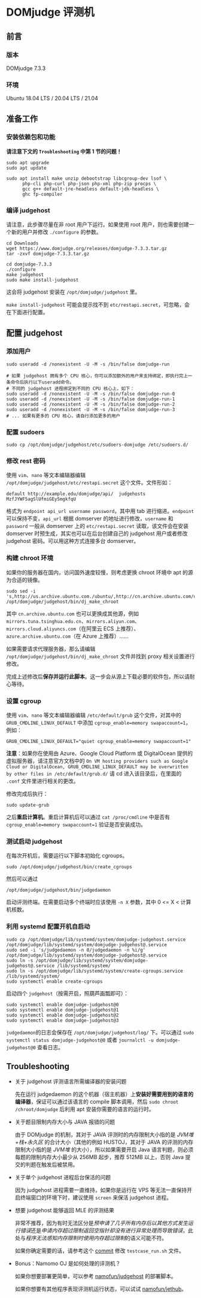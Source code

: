 # DOMjudge 评测机

## 前言

### 版本

DOMjudge 7.3.3

### 环境

Ubuntu 18.04 LTS / 20.04 LTS / 21.04

## 准备工作

### 安装依赖包和功能

**请注意下文的 `Troubleshooting` 中第 1 节的问题！**

```shell
sudo apt upgrade
sudo apt update

sudo apt install make unzip debootstrap libcgroup-dev lsof \
      php-cli php-curl php-json php-xml php-zip procps \
      gcc g++ default-jre-headless default-jdk-headless \
      ghc fp-compiler
```

### 编译 judgehost

请注意，此步骤尽量在非 root 用户下运行。如果使用 root 用户，则也需要创建一个新的用户并修改 `./configure` 的参数。

```shell
cd Downloads
wget https://www.domjudge.org/releases/domjudge-7.3.3.tar.gz
tar -zxvf domjudge-7.3.3.tar.gz

cd domjudge-7.3.3
./configure
make judgehost
sudo make install-judgehost
```

这会将 judgehost 安装在 `/opt/domjudge/judgehost` 里。

`make install-judgehost` 可能会提示找不到 `etc/restapi.secret`，可忽略，会在下面进行配置。

## 配置 judgehost

### 添加用户

```shell
sudo useradd -d /nonexistent -U -M -s /bin/false domjudge-run

# 如果 judgehost 拥有多个 CPU 核心，你可以添加额外的用户来支持绑定，即执行完上一条命令后执行以下useradd命令。
# 不同的 judgehost 进程绑定到不同的 CPU 核心上，如下：
sudo useradd -d /nonexistent -U -M -s /bin/false domjudge-run-0
sudo useradd -d /nonexistent -U -M -s /bin/false domjudge-run-1
sudo useradd -d /nonexistent -U -M -s /bin/false domjudge-run-2
sudo useradd -d /nonexistent -U -M -s /bin/false domjudge-run-3
# ... 如果有更多的 CPU 核心，请自行添加更多的用户
```

### 配置 sudoers

```shell
sudo cp /opt/domjudge/judgehost/etc/sudoers-domjudge /etc/sudoers.d/
```

### 修改 rest 密码

使用 `vim`、`nano` 等文本编辑器编辑 `/opt/domjudge/judgehost/etc/restapi.secret` 这个文件。文件形如：

```text
default http://example.edu/domjudge/api/  judgehosts  MzfJYWF5agSlUfmiGEy5mgkfqU
```

格式为 `endpoint api_url username password`，其中用 tab 进行缩进。`endpoint` 可以保持不变，`api_url` 根据 domserver 的地址进行修改，`username` 和 `password` 一般从 domserver 上的 `etc/restapi.secret` 读取，该文件会在安装 domserver 时预生成，其实也可以在后台创建自己的 judgehost 用户或者修改 judgehost 密码。可以用这种方式连接多台 domserver。

### 构建 chroot 环境

如果你的服务器在国内，访问国外速度较慢，则考虑更换 chroot 环境中 apt 的源为合适的镜像。

```shell
sudo sed -i 's,http://us.archive.ubuntu.com./ubuntu/,http://cn.archive.ubuntu.com/ubuntu,g' /opt/domjudge/judgehost/bin/dj_make_chroot
```

其中 `cn.archive.ubuntu.com` 也可以更换成其他源，例如 `mirrors.tuna.tsinghua.edu.cn`、`mirrors.aliyun.com`、`mirrors.cloud.aliyuncs.com`（在阿里云 ECS 上推荐）、`azure.archive.ubuntu.com`（在 Azure 上推荐）……

如果需要请求代理服务器，那么请编辑 `/opt/domjudge/judgehost/bin/dj_make_chroot` 文件并找到 proxy 相关设置进行修改。

完成上述修改后**保存并运行此脚本**。这一步会从源上下载必要的软件包，所以请耐心等待。

### 设置 cgroup

使用 `vim`、`nano` 等文本编辑器编辑 `/etc/default/grub` 这个文件，对其中的 `GRUB_CMDLINE_LINUX_DEFAULT` 中添加 `cgroup_enable=memory swapaccount=1`，例如：

```text
GRUB_CMDLINE_LINUX_DEFAULT="quiet cgroup_enable=memory swapaccount=1"
```

**注意**：如果你在使用由 Azure、Google Cloud Platform 或 DigitalOcean 提供的虚拟服务器，请注意官方文档中的 `On VM hosting providers such as Google Cloud or DigitalOcean, GRUB_CMDLINE_LINUX_DEFAULT may be overwritten by other files in /etc/default/grub.d/` 请 cd 进入该目录后，在里面的 `.conf` 文件里进行相关的更改。

修改完成后执行：

```shell
sudo update-grub
```

之后**重启计算机**。重启计算机后可以通过 `cat /proc/cmdline` 中是否有 `cgroup_enable=memory swapaccount=1` 验证是否安装成功。

### 测试启动 judgehost

在每次开机后，需要运行以下脚本初始化 cgroups。

```shell
sudo /opt/domjudge/judgehost/bin/create_cgroups
```

然后可以通过

```shell
/opt/domjudge/judgehost/bin/judgedaemon
```

启动评测终端。在需要启动多个终端时应该使用 `-n X` 参数，其中 0 <= X < 计算机核数。

### 利用 systemd 配置开机自启动

```shell
sudo cp /opt/domjudge/lib/systemd/system/domjudge-judgehost.service /opt/domjudge/lib/systemd/system/domjudge-judgehost@.service
sudo sed -i 's/judgedaemon -n 0/judgedaemon -n %i/g' /opt/domjudge/lib/systemd/system/domjudge-judgehost@.service
sudo ln -s /opt/domjudge/lib/systemd/system/domjudge-judgehost@.service /lib/systemd/system/
sudo ln -s /opt/domjudge/lib/systemd/system/create-cgroups.service /lib/systemd/system/
sudo systemctl enable create-cgroups
```

启动四个 `judgehost`（按需开启，照葫芦画瓢即可）：

```shell
sudo systemctl enable domjudge-judgehost@0
sudo systemctl enable domjudge-judgehost@1
sudo systemctl enable domjudge-judgehost@2
sudo systemctl enable domjudge-judgehost@3
```

`judgedaemon`的日志会保存在 `/opt/domjudge/judgehost/log/` 下。可以通过 `sudo systemctl status domjudge-judgehost@0` 或者 `journalctl -u domjudge-judgehost@0` 查看日志。

## Troubleshooting

- 关于 judgehost 评测语言所需编译器的安装问题

  先在运行 judgedaemon 的这个机器（宿主机器）上**安装好需要用到的语言的编译器**，保证可以通过该语言的 compile 脚本调用，然后 `sudo chroot /chroot/domjudge` 后利用 apt 安装你需要的语言的运行时。

- 关于题目限制内存大小与 JAVA 报错的问题

  由于 DOMjudge 的机制，其对于 JAVA 评测时的内存限制大小指的是 *JVM堆+栈+永久区* 的合计大小（其他的例如 HUSTOJ，其对于 JAVA 的评测的内存限制大小指的是 *JVM堆* 的大小），所以如果需要开启 Java 语言判题，则必须每题的限制内存大小最少从 256MB 起步，推荐 512MB 以上，否则 Java 提交的判题在触发后被禁用。

- 关于单个 judgehost 进程后台保活的问题

  因为 judgehost 进程需要一直维持，如果你是运行在 VPS 等无法一直保持开启终端窗口的环境下时，建议使用 `screen` 来保活 judgehost 进程。

- 想要 judgehost 能够返回 MLE 的评测结果

  非常不推荐，因为有时无法区分是*预申请了几乎所有内存后以其他方式发生运行错误*还是*申请内存超过限制返回空指针却没有进行异常处理而导致错误*，此处与*程序无法感知内存限制时使用内存超过限制*的语义可能不符。

  如果你确定需要的话，请参考这个 [commit](https://github.com/namofun/judgehost/commit/cbf72656a4a7c481b9a11415b01bc9811de2cdcc#diff-5d7612b63b2d5e7da8f4277055da1bb1509ddf947bb1f797016d5a448bb8d909) 修改 `testcase_run.sh` 文件。

- Bonus：Namomo OJ 是如何处理的评测机？

  如果你想要部署更简单，可以参考 [namofun/judgehost](https://github.com/namofun/judgehost) 的部署脚本。

  如果你想要有其他程序表现评测机运行状态，可以试试 [namofun/jethub](https://github.com/namofun/jethub)。

